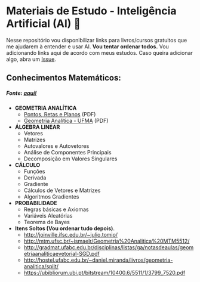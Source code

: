 # Materiais de Estudo - Inteligência Artificial (AI) :robot:
Nesse repositório vou disponibilizar links para livros/cursos gratuitos que me ajudarem à entender e usar AI. <b>Vou tentar ordenar todos.</b> Vou adicionando links aqui de acordo com meus estudos. Caso queira adicionar algo, abra um <a href="https://github.com/saulojoab/material-de-estudo-AI/issues">Issue</a>.

## Conhecimentos Matemáticos:
<h5>Fonte: <a href="https://towardsdatascience.com/mathematics-for-ai-all-the-essential-math-topics-you-need-ed1d9c910baf">aqui!</a></h5>

- <b>GEOMETRIA ANALÍTICA</b>
  - <a href="https://portaldosaber.obmep.org.br/uploads/msg/bpjqwe7waygwk.pdf">Pontos, Retas e Planos</a> (PDF)
  - <a href="http://www.mat.ufrgs.br/~portosil/geometria-analitica-ufma.pdf">Geometria Analítica - UFMA</a> (PDF)
- <b>ÁLGEBRA LINEAR</b>
  - Vetores
  - Matrizes
  - Autovalores e Autovetores
  - Análise de Componentes Principais
  - Decomposição em Valores Singulares
- <b>CÁLCULO</b>
  - Funções
  - Derivada
  - Gradiente
  - Cálculos de Vetores e Matrizes
  - Algoritmos Gradientes
- <b>PROBABILIDADE</b>
  - Regras básicas e Axiomas
  - Variáveis Aleatórias
  - Teorema de Bayes
- <b>Itens Soltos (Vou ordenar tudo depois)</b>.
  - <a href="http://joinville.ifsc.edu.br/~julio.tomio/">http://joinville.ifsc.edu.br/~julio.tomio/</a>
  - <a href="http://mtm.ufsc.br/~ismaelr/Geometria%20Analitica%20MTM5512/">http://mtm.ufsc.br/~ismaelr/Geometria%20Analitica%20MTM5512/</a>
  - <a href="http://gradmat.ufabc.edu.br/disciplinas/listas/ga/notasdeaulas/geometriaanaliticaevetorial-SGD.pdf">http://gradmat.ufabc.edu.br/disciplinas/listas/ga/notasdeaulas/geometriaanaliticaevetorial-SGD.pdf</a>
  - <a href="http://hostel.ufabc.edu.br/~daniel.miranda/livros/geometria-analitica/split/">http://hostel.ufabc.edu.br/~daniel.miranda/livros/geometria-analitica/split/</a>
  - <a href="https://ubibliorum.ubi.pt/bitstream/10400.6/5511/1/3799_7520.pdf">https://ubibliorum.ubi.pt/bitstream/10400.6/5511/1/3799_7520.pdf</a>
